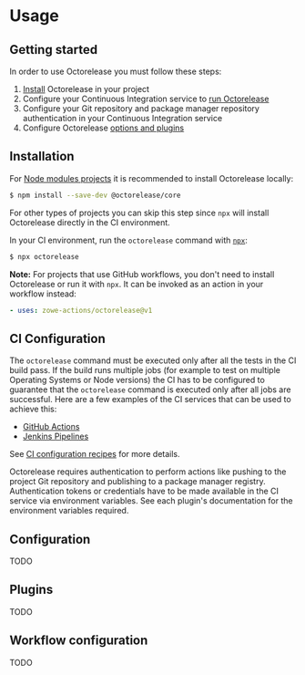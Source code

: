 # Usage

## Getting started

In order to use Octorelease you must follow these steps:

1. [Install](#installation) Octorelease in your project
2. Configure your Continuous Integration service to [run Octorelease](#ci-configuration)
3. Configure your Git repository and package manager repository authentication in your Continuous Integration service
4. Configure Octorelease [options and plugins](#configuration)

## Installation

For [Node modules projects](https://docs.npmjs.com/getting-started/creating-node-modules) it is recommended to install Octorelease locally:

```bash
$ npm install --save-dev @octorelease/core
```

For other types of projects you can skip this step since `npx` will install Octorelease directly in the CI environment.

In your CI environment, run the `octorelease` command with [`npx`](https://www.npmjs.com/package/npx):

```bash
$ npx octorelease
```

**Note:** For projects that use GitHub workflows, you don't need to install Octorelease or run it with `npx`. It can be invoked as an action in your workflow instead:

```yaml
- uses: zowe-actions/octorelease@v1
```

## CI Configuration

The `octorelease` command must be executed only after all the tests in the CI build pass. If the build runs multiple jobs (for example to test on multiple Operating Systems or Node versions) the CI has to be configured to guarantee that the `octorelease` command is executed only after all jobs are successful. Here are a few examples of the CI services that can be used to achieve this:

- [GitHub Actions](https://github.com/features/actions)
- [Jenkins Pipelines](https://www.jenkins.io/doc/book/pipeline/)

See [CI configuration recipes](recipes.md) for more details.

Octorelease requires authentication to perform actions like pushing to the project Git repository and publishing to a package manager registry. Authentication tokens or credentials have to be made available in the CI service via environment variables. See each plugin's documentation for the environment variables required.

## Configuration

TODO

## Plugins

TODO

## Workflow configuration

TODO

<!-- ## Shareable configurations -->
